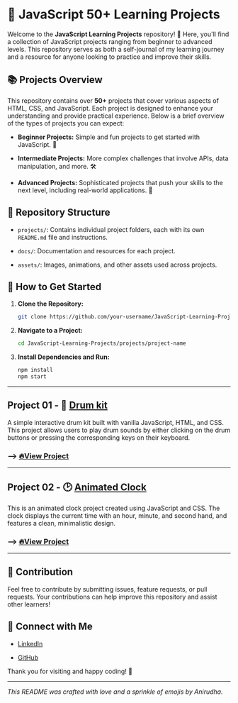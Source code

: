 # 🎨 JavaScript 50+ Learning Projects

Welcome to the **JavaScript Learning Projects** repository! 🚀 Here, you'll find a collection of JavaScript projects ranging from beginner to advanced levels. This repository serves as both a self-journal of my learning journey and a resource for anyone looking to practice and improve their skills.

## 📚 Projects Overview

This repository contains over **50+** projects that cover various aspects of HTML, CSS, and JavaScript. Each project is designed to enhance your understanding and provide practical experience. Below is a brief overview of the types of projects you can expect:

- **Beginner Projects:** Simple and fun projects to get started with JavaScript. 🐣

- **Intermediate Projects:** More complex challenges that involve APIs, data manipulation, and more. 🛠️

- **Advanced Projects:** Sophisticated projects that push your skills to the next level, including real-world applications. 🚀

## 📁 Repository Structure

- `projects/`: Contains individual project folders, each with its own `README.md` file and instructions.

- `docs/`: Documentation and resources for each project.

- `assets/`: Images, animations, and other assets used across projects.

## 🎯 How to Get Started

1. **Clone the Repository:**

    ```bash
    git clone https://github.com/your-username/JavaScript-Learning-Projects.git
    ```

2. **Navigate to a Project:**

    ```bash
    cd JavaScript-Learning-Projects/projects/project-name
    ```

3. **Install Dependencies and Run:**

    ```bash
    npm install
    npm start
    ```

---

## Project 01 - 🥁 **[Drum kit](https://github.com/anirudha-8/Drum-Kit.git)**

A simple interactive drum kit built with vanilla JavaScript, HTML, and CSS. This project allows users to play drum sounds by either clicking on the drum buttons or pressing the corresponding keys on their keyboard.

### --> [🔥View Project](https://anirudha-8.github.io/Drum-Kit/)

---

## Project 02 - 🕑 **[Animated Clock](https://github.com/anirudha-8/Animated-Clock.git)**

This is an animated clock project created using JavaScript and CSS. The clock displays the current time with an hour, minute, and second hand, and features a clean, minimalistic design.

### --> [🔥View Project](https://anirudha-8.github.io/Animated-Clock/)

---

## 📄 Contribution

Feel free to contribute by submitting issues, feature requests, or pull requests. Your contributions can help improve this repository and assist other learners!

## 🤝 Connect with Me

- [LinkedIn](https://www.linkedin.com/in/anirudha-bele-394677320/)

- [GitHub](https://github.com/anirudha-8)

Thank you for visiting and happy coding! 🎉

---

*This README was crafted with love and a sprinkle of emojis by Anirudha.*
